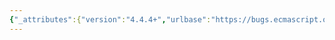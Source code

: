 ```yaml
---
{"_attributes":{"version":"4.4.4+","urlbase":"https://bugs.ecmascript.org/","maintainer":"dherman@mozilla.com"},"bug":{"bug_id":236,"creation_ts":"2011-12-15 13:02:00 -0800","short_desc":"11.9.1 mis-labelled as 11.1.1","delta_ts":"2012-01-05 11:54:45 -0800","product":"Draft for 6th Edition","component":"editorial issue","version":"Rev 4: November 7, 2011 Draft","rep_platform":"All","op_sys":"All","bug_status":"RESOLVED","resolution":"FIXED","priority":"Normal","bug_severity":"minor","everconfirmed":true,"reporter":{"uid":"jmdyck","name":"Michael Dyck"},"assigned_to":{"uid":"allen","name":"Allen Wirfs-Brock"},"long_desc":[{"commentid":523,"comment_count":0,"who":{"uid":"jmdyck","name":"Michael Dyck"},"bug_when":"2011-12-15 13:02:01 -0800","thetext":"Between sections:\n    11.9 Equality Operators\nand\n    11.10 Binary Bitwise Operators\nthere's a section labelled\n    11.1.1 Runtime Semantics\n\nPresumably, \"11.1.1\" should be \"11.9.1\"."},{"commentid":534,"comment_count":1,"who":{"uid":"allen","name":"Allen Wirfs-Brock"},"bug_when":"2012-01-05 11:54:45 -0800","thetext":"corrected revision 5"}]}}
---
```

